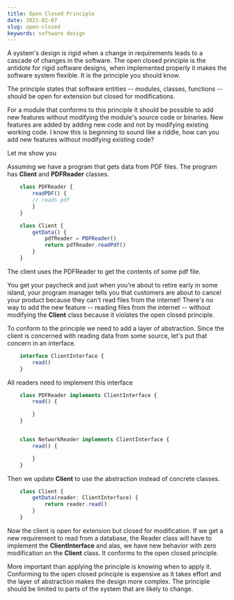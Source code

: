 ```yaml
---
title: Open Closed Principle
date: 2021-02-07
slug: open-closed
keywords: software design
---
```


A system's design is rigid when a change in requirements leads to a cascade of changes in the software. The open closed principle is the antidote for rigid software designs, when implemented properly it makes the software system flexible. It is the principle you should know.

The principle states that software entities --  modules, classes, functions -- should be open for extension but closed for modifications.

For a module that conforms to this principle it should be possible to add new features without modifying the module's source code or binaries. New features are added by adding new code and not by modifying existing working code. I know this is beginning to sound like a riddle, how can you add new features without modifying existing code?

Let me show you

Assuming we have a program that gets data from PDF files. The program has **Client** and **PDFReader** classes.

```typescript
    class PDFReader {
        readPDF() {
        // reads pdf
        }
    }
```

```typescript
    class Client {
        getData() {
            pdfReader = PDFReader()
            return pdfReader.readPdf()
        }
    }
```

The client uses the PDFReader to get the contents of some pdf file.

You get your paycheck and just when you're about to retire early in some island, your program manager tells you that customers are about to cancel your product because they can't read files from the internet! There's no way to add the new feature -- reading files from the internet -- without modifying the **Client** class because it violates the open closed principle.


To conform to the principle we need to add a layer of abstraction. Since the client is concerned with reading data from some source, let's put that concern in an interface.

```typescript
    interface ClientInterface {
        read()
    }
```

All readers need to implement this interface

```typescript
    class PDFReader implements ClientInterface {
        read() {

        }
    }


    class NetworkReader implements ClientInterface {
        read() {

        }
    }
```

Then we update **Client** to use the abstraction instead of concrete classes.

```typescript
    class Client {
        getData(reader: ClientInterface) {
            return reader.read()
        }
    }
```

Now the client is open for extension but closed for modification. If we get a new requirement to read from a database, the Reader class will have to implement the **ClientInterface** and alas, we have new behavior with zero modification on the **Client** class. It conforms to the open closed principle.

More important than applying the principle is knowing when to apply it. Conforming to the open closed principle is expensive as it takes effort and the layer of abstraction makes the design more complex. The principle should be limited to parts of the system that are likely to change.
